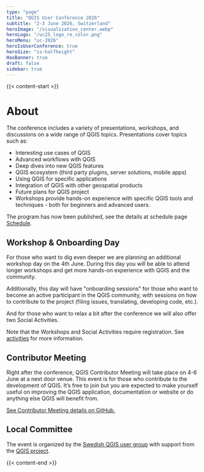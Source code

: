 ```yaml
---
type: "page"
title: "QGIS User Conference 2026"
subtitle: "2-3 June 2026, Switzerland"
heroImage: "/visualization_center.webp"
heroLogo: "/uc25_logo_re_color.png"
heroMenu: "uc-2026"
heroIsUserConference: true
heroSize: "is-halfheight"
HasBanner: true
draft: false
sidebar: true
---
```


{{< content-start >}}

# About

The conference includes a variety of presentations, workshops, and discussions on a wide range of QGIS topics.
Presentations cover topics such as:

<ul class="arrow-ul">
<li>Interesting use cases of QGIS</li>
<li>Advanced workflows with QGIS</li>
<li>Deep dives into new QGIS features</li>
<li>QGIS ecosystem (third party plugins, server solutions, mobile apps)</li>
<li>Using QGIS for specific applications</li>
<li>Integration of QGIS with other geospatial products</li>
<li>Future plans for QGIS project</li>
<li>Workshops provide hands-on experience with specific QGIS tools and techniques - both for beginners and advanced users.</li>
</ul>

The program has now been published, see the details at schedule page [Schedule](/schedule/).

## Workshop & Onboarding Day

For those who want to dig even deeper we are planning an additional workshop day on the 4th June. During this day you
will be able to attend longer workshops and get more hands-on experience with QGIS and the community.

Additionally, this day will have "onboarding sessions" for those who want to become an active participant in the QGIS
community, with sessions on how to contribute to the project (filing issues, translating, developing code, etc.).

And for those who want to relax a bit after the conference we will also offer two Social Activities.

Note that the Workshops and Social Activities require registration. See [activities](/activities/) for more information.

## Contributor Meeting

Right after the conference, QGIS Contributor Meeting will take place on 4-6 June at a next door venue. This event
is for those who contribute to the development of QGIS. It’s free to join but you are expected to make yourself useful
on improving the QGIS application, documentation or website or do anything else QGIS will benefit from.

[See Contributor Meeting details on GitHub.](https://github.com/qgis/QGIS/wiki/28th-Contributor-Meeting-in-Norrk%C3%B6ping)

## Local Committee

The event is organized by the [Swedish QGIS user group](https://qgis.ch/) with support from the [QGIS project](https://qgis.org/).

{{< content-end >}}
